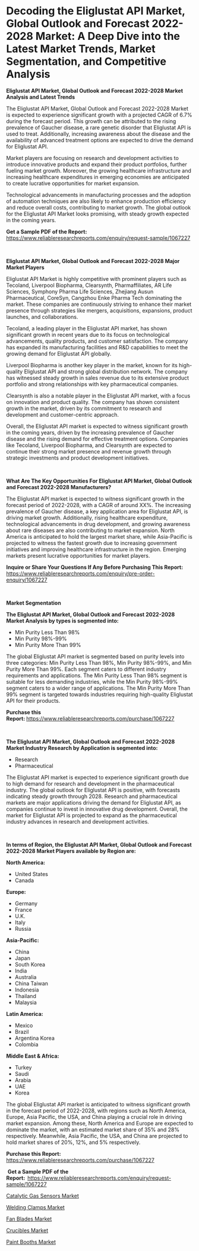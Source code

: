 <p><h1>Decoding the Eliglustat API Market, Global Outlook and Forecast 2022-2028 Market: A Deep Dive into the Latest Market Trends, Market Segmentation, and Competitive Analysis</h1></p><p><strong>Eliglustat API Market, Global Outlook and Forecast 2022-2028 Market Analysis and Latest Trends</strong></p>
<p><p>The Eliglustat API Market, Global Outlook and Forecast 2022-2028 Market is expected to experience significant growth with a projected CAGR of 6.7% during the forecast period. This growth can be attributed to the rising prevalence of Gaucher disease, a rare genetic disorder that Eliglustat API is used to treat. Additionally, increasing awareness about the disease and the availability of advanced treatment options are expected to drive the demand for Eliglustat API.</p><p>Market players are focusing on research and development activities to introduce innovative products and expand their product portfolios, further fueling market growth. Moreover, the growing healthcare infrastructure and increasing healthcare expenditures in emerging economies are anticipated to create lucrative opportunities for market expansion.</p><p>Technological advancements in manufacturing processes and the adoption of automation techniques are also likely to enhance production efficiency and reduce overall costs, contributing to market growth. The global outlook for the Eliglustat API Market looks promising, with steady growth expected in the coming years.</p></p>
<p><strong>Get a Sample PDF of the Report:&nbsp;</strong> <a href="https://www.reliableresearchreports.com/enquiry/request-sample/1067227">https://www.reliableresearchreports.com/enquiry/request-sample/1067227</a></p>
<p>&nbsp;</p>
<p><strong>Eliglustat API Market, Global Outlook and Forecast 2022-2028 Major Market Players</strong></p>
<p><p>Eliglustat API Market is highly competitive with prominent players such as Tecoland, Liverpool Biopharma, Clearsynth, Pharmaffiliates, AR Life Sciences, Symphony Pharma Life Sciences, Zhejiang Ausun Pharmaceutical, CoreSyn, Cangzhou Enke Pharma Tech dominating the market. These companies are continuously striving to enhance their market presence through strategies like mergers, acquisitions, expansions, product launches, and collaborations.</p><p>Tecoland, a leading player in the Eliglustat API market, has shown significant growth in recent years due to its focus on technological advancements, quality products, and customer satisfaction. The company has expanded its manufacturing facilities and R&D capabilities to meet the growing demand for Eliglustat API globally.</p><p>Liverpool Biopharma is another key player in the market, known for its high-quality Eliglustat API and strong global distribution network. The company has witnessed steady growth in sales revenue due to its extensive product portfolio and strong relationships with key pharmaceutical companies.</p><p>Clearsynth is also a notable player in the Eliglustat API market, with a focus on innovation and product quality. The company has shown consistent growth in the market, driven by its commitment to research and development and customer-centric approach.</p><p>Overall, the Eliglustat API market is expected to witness significant growth in the coming years, driven by the increasing prevalence of Gaucher disease and the rising demand for effective treatment options. Companies like Tecoland, Liverpool Biopharma, and Clearsynth are expected to continue their strong market presence and revenue growth through strategic investments and product development initiatives.</p></p>
<p>&nbsp;</p>
<p><strong>What Are The Key Opportunities For Eliglustat API Market, Global Outlook and Forecast 2022-2028 Manufacturers?</strong></p>
<p><p>The Eliglustat API market is expected to witness significant growth in the forecast period of 2022-2028, with a CAGR of around XX%. The increasing prevalence of Gaucher disease, a key application area for Eliglustat API, is driving market growth. Additionally, rising healthcare expenditure, technological advancements in drug development, and growing awareness about rare diseases are also contributing to market expansion. North America is anticipated to hold the largest market share, while Asia-Pacific is projected to witness the fastest growth due to increasing government initiatives and improving healthcare infrastructure in the region. Emerging markets present lucrative opportunities for market players.</p></p>
<p><strong>Inquire or Share Your Questions If Any Before Purchasing This Report:</strong> <a href="https://www.reliableresearchreports.com/enquiry/pre-order-enquiry/1067227">https://www.reliableresearchreports.com/enquiry/pre-order-enquiry/1067227</a></p>
<p>&nbsp;</p>
<p><strong>Market Segmentation</strong></p>
<p><strong>The Eliglustat API Market, Global Outlook and Forecast 2022-2028 Market Analysis by types is segmented into:</strong></p>
<p><ul><li>Min Purity Less Than 98%</li><li>Min Purity 98%-99%</li><li>Min Purity More Than 99%</li></ul></p>
<p><p>The global Eliglustat API market is segmented based on purity levels into three categories: Min Purity Less Than 98%, Min Purity 98%-99%, and Min Purity More Than 99%. Each segment caters to different industry requirements and applications. The Min Purity Less Than 98% segment is suitable for less demanding industries, while the Min Purity 98%-99% segment caters to a wider range of applications. The Min Purity More Than 99% segment is targeted towards industries requiring high-quality Eliglustat API for their products.</p></p>
<p><strong>Purchase this Report:&nbsp;</strong><a href="https://www.reliableresearchreports.com/purchase/1067227">https://www.reliableresearchreports.com/purchase/1067227</a></p>
<p>&nbsp;</p>
<p><strong>The Eliglustat API Market, Global Outlook and Forecast 2022-2028 Market Industry Research by Application is segmented into:</strong></p>
<p><ul><li>Research</li><li>Pharmaceutical</li></ul></p>
<p><p>The Eliglustat API market is expected to experience significant growth due to high demand for research and development in the pharmaceutical industry. The global outlook for Eliglustat API is positive, with forecasts indicating steady growth through 2028. Research and pharmaceutical markets are major applications driving the demand for Eliglustat API, as companies continue to invest in innovative drug development. Overall, the market for Eliglustat API is projected to expand as the pharmaceutical industry advances in research and development activities.</p></p>
<p>&nbsp;</p>
<p><strong>In terms of Region, the Eliglustat API Market, Global Outlook and Forecast 2022-2028 Market Players available by Region are:</strong></p>
<p>
    <p> <strong> North America: </strong>
        <ul>
            <li>United States</li>
            <li>Canada</li>
        </ul>
        </p> 
    <p> <strong> Europe: </strong>
        <ul>
            <li>Germany</li>
            <li>France</li>
            <li>U.K.</li>
            <li>Italy</li>
            <li>Russia</li>
        </ul>
        </p> 
    <p> <strong> Asia-Pacific: </strong>
        <ul>
            <li>China</li>
            <li>Japan</li>
            <li>South Korea</li>
            <li>India</li>
            <li>Australia</li>
            <li>China Taiwan</li>
            <li>Indonesia</li>
            <li>Thailand</li>
            <li>Malaysia</li>
        </ul>
        </p> 
    <p> <strong> Latin America: </strong>
        <ul>
            <li>Mexico</li>
            <li>Brazil</li>
            <li>Argentina Korea</li>
            <li>Colombia</li>
        </ul>
        </p> 
    <p> <strong> Middle East & Africa: </strong>
        <ul>
            <li>Turkey</li>
            <li>Saudi</li>
            <li>Arabia</li>
            <li>UAE</li>
            <li>Korea</li>
        </ul>
    </p>
    </p>
<p><p>The global Eliglustat API market is anticipated to witness significant growth in the forecast period of 2022-2028, with regions such as North America, Europe, Asia Pacific, the USA, and China playing a crucial role in driving market expansion. Among these, North America and Europe are expected to dominate the market, with an estimated market share of 35% and 28% respectively. Meanwhile, Asia Pacific, the USA, and China are projected to hold market shares of 20%, 12%, and 5% respectively.</p></p>
<p><strong>Purchase this Report: </strong><a href="https://www.reliableresearchreports.com/purchase/1067227">https://www.reliableresearchreports.com/purchase/1067227</a></p>
<p>&nbsp;<strong>Get a Sample PDF of the Report:&nbsp;&nbsp;</strong><a href="https://www.reliableresearchreports.com/enquiry/request-sample/1067227">https://www.reliableresearchreports.com/enquiry/request-sample/1067227</a></p>
<p><strong></strong></p>
<p><p><a href="https://medium.com/@nayelibosco/catalytic-gas-sensors-market-analysis-its-cagr-market-segmentation-and-global-industry-overview-21341e705680">Catalytic Gas Sensors Market</a></p><p><a href="https://medium.com/@geoanderson1978/welding-clamps-market-size-cagr-trends-2024-2030-e5771768c405">Welding Clamps Market</a></p><p><a href="https://medium.com/@geoanderson1978/decoding-fan-blades-market-metrics-market-share-trends-and-growth-patterns-da053f42a4a4">Fan Blades Market</a></p><p><a href="https://medium.com/@nayelibosco/crucibles-market-analysis-and-sze-forecasted-for-period-from-2024-to-2031-392152bf4a7b">Crucibles Market</a></p><p><a href="https://medium.com/@adahhagenes4545/paint-booths-market-research-report-its-history-and-forecast-2024-to-2031-a144697ba83c">Paint Booths Market</a></p></p>